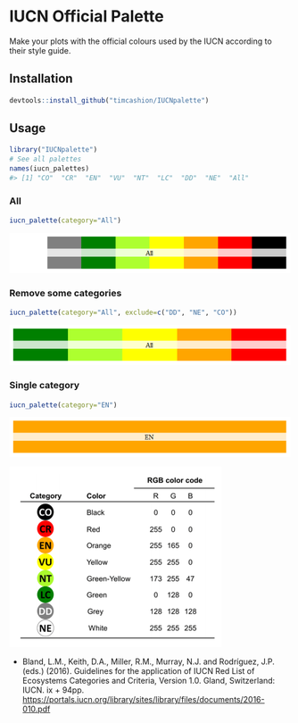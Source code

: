 <!-- README.md is generated from README.Rmd. Please edit that file -->

IUCN Official Palette
=====================

<!-- ![CRAN Downloads](http://cranlogs.r-pkg.org/badges/) -->

Make your plots with the official colours used by the IUCN according to
their style guide.

Installation
------------

``` r
devtools::install_github("timcashion/IUCNpalette")
```

Usage
-----

``` r
library("IUCNpalette")
# See all palettes
names(iucn_palettes)
#> [1] "CO"  "CR"  "EN"  "VU"  "NT"  "LC"  "DD"  "NE"  "All"
```

### All

``` r
iucn_palette(category="All")
```

![](figure/full-categories-1.png)

### Remove some categories

``` r
iucn_palette(category="All", exclude=c("DD", "NE", "CO"))
```

![](figure/some-categories-1.png)

### Single category

``` r
iucn_palette(category="EN")
```

![](figure/single-category-1.png)

![](IUCN_RGB.PNG)

-   Bland, L.M., Keith, D.A., Miller, R.M., Murray, N.J. and Rodríguez,
    J.P. (eds.) (2016). Guidelines for the application of IUCN Red List
    of Ecosystems Categories and Criteria, Version 1.0. Gland,
    Switzerland: IUCN. ix + 94pp.
    <a href="https://portals.iucn.org/library/sites/library/files/documents/2016-010.pdf" class="uri">https://portals.iucn.org/library/sites/library/files/documents/2016-010.pdf</a>
